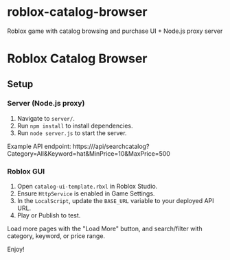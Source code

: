 # roblox-catalog-browser
Roblox game with catalog browsing and purchase UI + Node.js proxy server
# Roblox Catalog Browser

## Setup

### Server (Node.js proxy)

1. Navigate to `server/`.
2. Run `npm install` to install dependencies.
3. Run `node server.js` to start the server.

Example API endpoint:
https://<your-deploy-url>/api/searchcatalog?Category=All&Keyword=hat&MinPrice=10&MaxPrice=500

### Roblox GUI

1. Open `catalog-ui-template.rbxl` in Roblox Studio.
2. Ensure `HttpService` is enabled in Game Settings.
3. In the `LocalScript`, update the `BASE_URL` variable to your deployed API URL.
4. Play or Publish to test.

Load more pages with the "Load More" button, and search/filter with category, keyword, or price range.

Enjoy!
